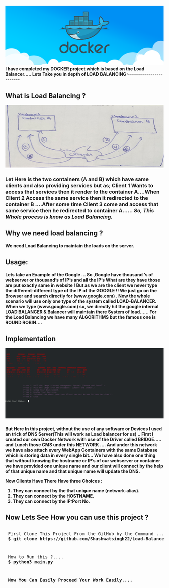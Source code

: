 <img src=images/main.png></img>
<b>I have completed my DOCKER  project which is based on the Load Balancer…..
    Lets Take you in depth of LOAD BALANCING:------------------------</b> 

<h2>What is  Load Balancing ?</h2>
   <img src=images/jo.jpg height=200px width=700px></img>
<h3>Let Here is the two containers (A and B) which have same clients and also 
providing services but as; Client 1  Wants to access that services then 
it render to the container A….When Client 2 Access the same service then 
it redirected to the container B ….After some time Client 3  come and access
that same  service  then he redirected to container A…… 
<b><i>So, This Whole process is know as Load Balancing.</b></i> 
<h2>
Why we need load balancing ?
</h2>
<h4>
We need Load Balancing to maintain the loads on the server.
</h4>
<h2>Usage:</h2> 
 <h4>
 Lets take an Example of the Google …
 So ,Google have thousand ‘s of webserver or thousand’s of IP’s and all the IP’s 
 What are they have those are put exactly same in website ! But as we are  the client
 we never type the different-different type of the IP of the GOOGLE !!
 We just go on the Browser and search directly for (www.google.com) . 
Now the whole scenario will use only one type of the system called LOAD-BALANCER.
When we  type (www.google.com) so, we directly hit  the google internal 
LOAD BALANCER & Balancer will maintain there System of load……    
For the Load Balancing we have many ALGORITHMS but the famous one is ROUND ROBIN….
    </h4>
    <h2>
        Implementation
    </h2>
    <img src=images/main1.png></img>
    <h4>
But Here In this project, without the use of any software or Devices I used an 
trick of DNS Server(This will work as Load balancer for us) ..
First I created  our own Docker Network with use of the Driver called BRIDGE….. 
and Lunch those CMS under this NETWORK …. And under 
this network we have also attach every WebApp Containers with the 
same Database which is storing data in every single bit… We have also done one thing that 
without knowing the hostname or IP’s of our webserver or container we have provided one unique name 
and our client will connect by the help of that unique name  and  that unique name will update the DNS. 

Now Clients Have There Have three Choices : 
1.	They can connect by the that unique name (network-alias).
2.	They can connect by the HOSTNAME.
3.	They can connect by the IP:Port No.  
</h4>

<h2> Now Lets See How you can use this project ? </h2>
<pre><p> First Clone This Project From the GitHub by the Command .....
<b> $ git clone https://github.com/Shashwatsingh22/Load-Balancer.git </b></p></pre>

<pre><p> How to Run this ?....
<b> $ python3 main.py </b></pre></p>

<pre><p><b> Now You Can Easily Proceed Your Work Easily.... </b></p></pre>

